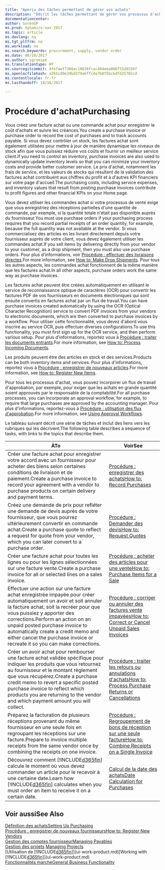 ```yaml
---
title: "Aperçu des tâches permettant de gérer vos achats"
description: "Décrit les tâches permettant de gérer vos processus d'achat ou d'approvisionnement, y compris le fonctionnement des factures achat et des commandes achat."
documentationcenter: 
author: SorenGP
ms.prod: dynamics-nav-2017
ms.topic: article
ms.devlang: na
ms.tgt_pltfrm: na
ms.workload: na
ms.search.keywords: procurement, supply, vendor order
ms.date: 08/10/2017
ms.author: sgroespe
ms.translationtype: HT
ms.sourcegitcommit: 4fefaef7380ac10836fcac404eea006f55d8556f
ms.openlocfilehash: a265cd9e34bd379a6ffc4e7b8f5bcbdfd25702cd
ms.contentlocale: fr-fr
ms.lasthandoff: 10/16/2017

---
```

# <a name="purchasing"></a><span data-ttu-id="0b0cf-103">Procédure d'achat</span><span class="sxs-lookup"><span data-stu-id="0b0cf-103">Purchasing</span></span>
<span data-ttu-id="0b0cf-104">Vous créez une facture achat ou une commande achat pour enregistrer le coût d'achats et suivre les créances.</span><span class="sxs-lookup"><span data-stu-id="0b0cf-104">You create a purchase invoice or purchase order to record the cost of purchases and to track accounts payable.</span></span> <span data-ttu-id="0b0cf-105">Si vous devez contrôler un stock, les factures achat sont également utilisées pour mettre à jour de manière dynamique les niveaux de stock afin que vous puissiez réduire vos coûts et fournir un meilleur service client.</span><span class="sxs-lookup"><span data-stu-id="0b0cf-105">If you need to control an inventory, purchase invoices are also used to dynamically update inventory levels so that you can minimize your inventory costs and provide better customer service.</span></span> <span data-ttu-id="0b0cf-106">Le prix d'achat, notamment les frais de service, et les valeurs de stocks qui résultent de la validation des factures achat contribuent aux chiffres du profit et à d'autres KPI financiers sur votre page d'accueil.</span><span class="sxs-lookup"><span data-stu-id="0b0cf-106">The purchasing costs, including service expenses, and inventory values that result from posting purchase invoices contribute to profit figures and other financial KPIs on your Home page.</span></span>

<span data-ttu-id="0b0cf-107">Vous devez utiliser les commandes achat si votre processus de vente exige que vous enregistriez des réceptions partielles d'une quantité de commande, par exemple, si la quantité totale n'était pas disponible auprès du fournisseur.</span><span class="sxs-lookup"><span data-stu-id="0b0cf-107">You must use purchase orders if your purchasing process requires that you record partial receipts of an order quantity, for example, because the full quantity was not available at the vendor.</span></span> <span data-ttu-id="0b0cf-108">Si vous commercialisez des articles en les livrant directement depuis votre fournisseur auprès de votre client, vous devez également utiliser les commandes achat.</span><span class="sxs-lookup"><span data-stu-id="0b0cf-108">If you sell items by delivering directly from your vendor to your customer, as a drop shipment, then you must also use purchase orders.</span></span> <span data-ttu-id="0b0cf-109">Pour plus d'informations, voir [Procédure : effectuer des livraisons directes](sales-how-drop-shipment.md).</span><span class="sxs-lookup"><span data-stu-id="0b0cf-109">For more information, see [How to: Make Drop Shipments](sales-how-drop-shipment.md).</span></span> <span data-ttu-id="0b0cf-110">Pour tous les autres aspects, les commandes achat fonctionnent de la même manière que les factures achat.</span><span class="sxs-lookup"><span data-stu-id="0b0cf-110">In all other aspects, purchase orders work the same way as purchase invoices.</span></span>

<span data-ttu-id="0b0cf-111">Les factures achat peuvent être créées automatiquement en utilisant le service de reconnaissance optique de caractères (OCR) pour convertir les factures PDF de vos fournisseurs en documents électroniques qui sont ensuite convertis en factures achat par un flux de travail.</span><span class="sxs-lookup"><span data-stu-id="0b0cf-111">You can have purchase invoices created automatically by using the OCR (Optical Character Recognition) service to convert PDF invoices from your vendors to electronic documents, which are then converted to purchase invoices by a workflow.</span></span> <span data-ttu-id="0b0cf-112">Pour utiliser cette fonctionnalité, vous devez d'abord vous inscrire au service OCR, puis effectuer diverses configurations.</span><span class="sxs-lookup"><span data-stu-id="0b0cf-112">To use this functionality, you must first sign up for the OCR service, and then perform various setup.</span></span> <span data-ttu-id="0b0cf-113">Pour plus d'informations, reportez vous à [Procédure : traiter les documents entrants](across-process-income-documents.md).</span><span class="sxs-lookup"><span data-stu-id="0b0cf-113">For more information, see [How to: Process Incoming Documents](across-process-income-documents.md).</span></span>      

<span data-ttu-id="0b0cf-114">Les produits peuvent être des articles en stock et des services.</span><span class="sxs-lookup"><span data-stu-id="0b0cf-114">Products can be both inventory items and services.</span></span> <span data-ttu-id="0b0cf-115">Pour plus d'informations, reportez vous à [Procédure : enregistrer de nouveaux articles](inventory-how-register-new-items.md).</span><span class="sxs-lookup"><span data-stu-id="0b0cf-115">For more information, see [How to: Register New Items](inventory-how-register-new-items.md).</span></span>

<span data-ttu-id="0b0cf-116">Pour tous les processus d'achat, vous pouvez incorporer un flux de travail d'approbation, par exemple, pour exiger que les achats en grande quantité soient approuvés par le responsable de la comptabilité.</span><span class="sxs-lookup"><span data-stu-id="0b0cf-116">For all purchase processes, you can incorporate an approval workflow, for example, to require that large purchases are approved by the accounting manager.</span></span> <span data-ttu-id="0b0cf-117">Pour plus d'informations, reportez-vous à [Procédure : utilisation des flux d'approbation](across-how-use-approval-workflows.md).</span><span class="sxs-lookup"><span data-stu-id="0b0cf-117">For more information, see [Using Approval Workflows](across-how-use-approval-workflows.md).</span></span>

<span data-ttu-id="0b0cf-118">Le tableau suivant décrit une série de tâches et inclut des liens vers les rubriques qui les décrivent.</span><span class="sxs-lookup"><span data-stu-id="0b0cf-118">The following table describes a sequence of tasks, with links to the topics that describe them.</span></span>

| <span data-ttu-id="0b0cf-119">À</span><span class="sxs-lookup"><span data-stu-id="0b0cf-119">To</span></span> | <span data-ttu-id="0b0cf-120">Voir</span><span class="sxs-lookup"><span data-stu-id="0b0cf-120">See</span></span> |
| --- | --- |
| <span data-ttu-id="0b0cf-121">Créer une facture achat pour enregistrer votre accord avec un fournisseur pour acheter des biens selon certaines conditions de livraison et de paiement.</span><span class="sxs-lookup"><span data-stu-id="0b0cf-121">Create a purchase invoice to record your agreement with a vendor to purchase products on certain delivery and payment terms.</span></span> |[<span data-ttu-id="0b0cf-122">Procédure : enregistrer des achats</span><span class="sxs-lookup"><span data-stu-id="0b0cf-122">How to: Record Purchases</span></span>](purchasing-how-record-purchases.md) |
|<span data-ttu-id="0b0cf-123">Créez une demande de prix pour refléter une demande de devis auprès de votre fournisseur, que vous pourrez ultérieurement convertir en commande achat.</span><span class="sxs-lookup"><span data-stu-id="0b0cf-123">Create a purchase quote to reflect a request for quote from your vendor, which you can later convert to a purchase order.</span></span>|[<span data-ttu-id="0b0cf-124">Procédure : Demander des devis</span><span class="sxs-lookup"><span data-stu-id="0b0cf-124">How to: Request Quotes</span></span>](purchasing-how-request-quotes.md)|
| <span data-ttu-id="0b0cf-125">Créer une facture achat pour toutes les lignes ou pour les lignes sélectionnées sur une facture vente.</span><span class="sxs-lookup"><span data-stu-id="0b0cf-125">Create a purchase invoice for all or selected lines on a sales invoice.</span></span> |[<span data-ttu-id="0b0cf-126">Procédure : acheter des articles pour une vente</span><span class="sxs-lookup"><span data-stu-id="0b0cf-126">How to: Purchase Items for a Sale</span></span>](purchasing-how-purchase-products-sale.md) |
| <span data-ttu-id="0b0cf-127">Effectuer une action sur une facture achat enregistrée impayée pour créer automatiquement un avoir et soit annuler la facture achat, soit la recréer pour que vous puissiez y apporter des corrections.</span><span class="sxs-lookup"><span data-stu-id="0b0cf-127">Perform an action on an unpaid posted purchase invoice to automatically create a credit memo and either cancel the purchase invoice or recreate it so you can make corrections.</span></span> |[<span data-ttu-id="0b0cf-128">Procédure : corriger ou annuler des factures vente impayées</span><span class="sxs-lookup"><span data-stu-id="0b0cf-128">How to: Correct or Cancel Unpaid Sales Invoices</span></span>](purchasing-how-correct-cancel-unpaid-purchase-invoices.md) |
| <span data-ttu-id="0b0cf-129">Créer un avoir achat pour rembourser une facture achat validée spécifique pour indiquer les produits que vous retournez au fournisseur et le montant règlement que vous récupérez.</span><span class="sxs-lookup"><span data-stu-id="0b0cf-129">Create a purchase credit memo to revert a specific posted purchase invoice to reflect which products you are returning to the vendor and which payment amount you will collect.</span></span> |[<span data-ttu-id="0b0cf-130">Procédure : traiter les retours ou annulations d'achats</span><span class="sxs-lookup"><span data-stu-id="0b0cf-130">How to: Process Purchase Returns or Cancellations</span></span>](purchasing-how-register-new-vendors.md) |
|<span data-ttu-id="0b0cf-131">Préparez la facturation de plusieurs réceptions provenant du même fournisseur en une seule fois en regroupant les réceptions sur une facture.</span><span class="sxs-lookup"><span data-stu-id="0b0cf-131">Prepare to invoice multiple receipts from the same vendor once by combining the receipts on one invoice.</span></span>|[<span data-ttu-id="0b0cf-132">Procédure : Regroupement de bons de réception sur une seule facture</span><span class="sxs-lookup"><span data-stu-id="0b0cf-132">How to: Combine Receipts on a Single Invoice</span></span>](purchasing-how-to-combine-receipts.md)|
| <span data-ttu-id="0b0cf-133">Découvrez comment [!INCLUDE[d365fin](includes/d365fin_md.md)] calcule le moment où vous devez commander un article pour le recevoir à une certaine date.</span><span class="sxs-lookup"><span data-stu-id="0b0cf-133">Learn how [!INCLUDE[d365fin](includes/d365fin_md.md)] calculates when you must order an item to receive it on a certain date.</span></span>|[<span data-ttu-id="0b0cf-134">Calcul de la date des achats</span><span class="sxs-lookup"><span data-stu-id="0b0cf-134">Date Calculation for Purchases</span></span>](purchasing-date-calculation-for-purchases.md)|

## <a name="see-also"></a><span data-ttu-id="0b0cf-135">Voir aussi</span><span class="sxs-lookup"><span data-stu-id="0b0cf-135">See Also</span></span>
[<span data-ttu-id="0b0cf-136">Définition des achats</span><span class="sxs-lookup"><span data-stu-id="0b0cf-136">Setting Up Purchasing</span></span>](purchasing-setup-purchasing.md)  
[<span data-ttu-id="0b0cf-137">Procédure : enregistrer de nouveaux fournisseurs</span><span class="sxs-lookup"><span data-stu-id="0b0cf-137">How to: Register New Vendors</span></span>](purchasing-how-register-new-vendors.md)  
[<span data-ttu-id="0b0cf-138">Gestion des comptes fournisseur</span><span class="sxs-lookup"><span data-stu-id="0b0cf-138">Managing Payables</span></span>](payables-manage-payables.md)  
<span data-ttu-id="0b0cf-139">[Gestion des projets](projects-manage-projects.md)  </span><span class="sxs-lookup"><span data-stu-id="0b0cf-139">[Managing Projects](projects-manage-projects.md)  </span></span>  
<span data-ttu-id="0b0cf-140">[Utilisation de [!INCLUDE[d365fin](includes/d365fin_md.md)]](ui-work-product.md)</span><span class="sxs-lookup"><span data-stu-id="0b0cf-140">[Working with [!INCLUDE[d365fin](includes/d365fin_md.md)]](ui-work-product.md)</span></span>  
[<span data-ttu-id="0b0cf-141">Fonctionnalités marché</span><span class="sxs-lookup"><span data-stu-id="0b0cf-141">General Business Functionality</span></span>](ui-across-business-areas.md)

## 

